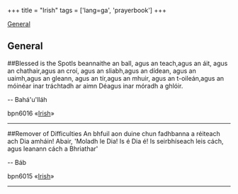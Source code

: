 +++
title = "Irish"
tags = ['lang=ga', 'prayerbook']
+++



[General](#General)



<a id="General"></a> 
## General

<a id="bpn6016"></a> 
##Blessed is the SpotIs beannaithe an ball, agus an teach,agus an áit, agus an chathair,agus an croí, agus an sliabh,agus an dídean, agus an uaimh,agus an gleann, agus an tír,agus an mhuir, agus an t-oileán,agus an móinéar inar tráchtadh ar aimn Déagus inar móradh a ghlóir.

-- Bahá'u'lláh

bpn6016 «[Irish](../ga/prayers/#bpn6016)» 

----


<a id="bpn6015"></a> 
##Remover of Difficulties An bhfuil aon duine chun fadhbanna a réiteach ach Dia amháin! Abair, &#39;Moladh le Dia! Is é Dia é!  Is seirbhíseach leis cách, agus leanann cách a Bhriathar&#39;

-- Báb

bpn6015 «[Irish](../ga/prayers/#bpn6015)» 

----




